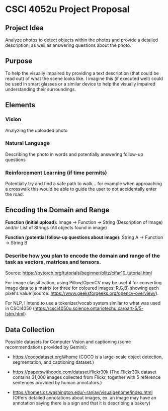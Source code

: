 # CSCI 4052u Project Proposal

## Project Idea
Analyze photos to detect objects within the photos and provide a detailed description, as well as answering questions about the photo.

## Purpose
To help the visually impaired by providing a text description (that could be read out) of what the scene looks like. I imagine this (if executed well) could be used in smart glasses or a similar device to help the visually impaired understanding their surroundings.

## Elements

### Vision
Analyzing the uploaded photo

### Natural Language
Describing the photo in words and potentially answering follow-up questions

### Reinforcement Learning (if time permits)
Potentially try and find a safe path to walk... for example when approaching a crosswalk this would be able to guide the user to not accidentally enter the road.

## Encoding the Domain and Range

**Function (initial upload):** Image -> Function -> String (Description of Image) and/or List of Strings (All objects found in image)

**Function (potential follow-up questions about image):** String A -> Function -> String B

### Describe how you plan to encode the domain and range of the task as vectors, matrices and tensors.

Source: https://pytorch.org/tutorials/beginner/blitz/cifar10_tutorial.html

For image classification, using Pillow/OpenCV may be useful for converting image data to a matrix (or three for coloured images: R,G,B) showing each pixel's value (source: https://www.geeksforgeeks.org/opencv-overview/).

For NLP, I intend to use a tokenizer/vocab system similar to what was used in CSCI4050 (https://csci4050u.science.ontariotechu.ca/part-5/5-lstm.html)



## Data Collection

Possible datasets for Computer Vision and captioning (some recommendations provided by Gemini):

- https://cocodataset.org/#home (COCO is a large-scale object detection, segmentation, and captioning dataset.)

 - https://paperswithcode.com/dataset/flickr30k (The Flickr30k dataset contains 31,000 images collected from Flickr, together with 5 reference sentences provided by human annotators.)

 - https://homes.cs.washington.edu/~ranjay/visualgenome/index.html (Offers detailed annotations about images, ex. an image may have an annotation saying there is a sign and that it is describing a bakery)

